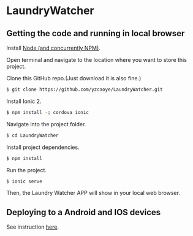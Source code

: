 # LaundryWatcher
## Getting the code and running in local browser

Install [Node (and concurrently NPM)](https://nodejs.org/en/).

Open terminal and navigate to the location where you want to store this project. 

Clone this GitHub repo.(Just download it is also fine.)

```bash
$ git clone https://github.com/yzcaoye/LaundryWatcher.git
```

Install Ionic 2.

```bash
$ npm install -g cordova ionic
```

Navigate into the project folder.

```bash
$ cd LaundryWatcher
```

Install project dependencies.
```bash
$ npm install
```

Run the project.
```bash
$ ionic serve
```

Then, the Laundry Watcher APP will show in your local web browser.

## Deploying to a Android and IOS devices

See instruction [here](http://ionicframework.com/docs/intro/deploying/).
